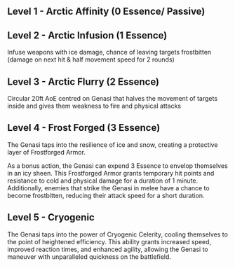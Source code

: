 ## Level 1 - Arctic Affinity (0 Essence/ Passive)
## Level 2 - Arctic Infusion (1 Essence)
Infuse weapons with ice damage, chance of leaving targets frostbitten (damage on next hit & half movement speed for 2 rounds)
## Level 3 - Arctic Flurry (2 Essence)
Circular 20ft AoE centred on Genasi that halves the movement of targets inside and gives them weakness to fire and physical attacks
## Level 4 - Frost Forged (3 Essence)

The Genasi taps into the resilience of ice and snow, creating a protective layer of Frostforged Armor.

As a bonus action, the Genasi can expend 3 Essence to envelop themselves in an icy sheen. This Frostforged Armor grants temporary hit points and resistance to cold and physical damage for a duration of 1 minute. Additionally, enemies that strike the Genasi in melee have a chance to become frostbitten, reducing their attack speed for a short duration.
## Level 5 - Cryogenic 
The Genasi taps into the power of Cryogenic Celerity, cooling themselves to the point of heightened efficiency. This ability grants increased speed, improved reaction times, and enhanced agility, allowing the Genasi to maneuver with unparalleled quickness on the battlefield.